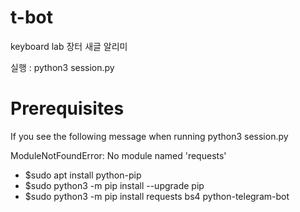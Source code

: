 # t-bot
keyboard lab 장터 새글 알리미

실행 : python3 session.py 

# Prerequisites
If you see the following message when running python3 session.py

ModuleNotFoundError: No module named 'requests'

- $sudo apt install python-pip
- $sudo python3 -m pip install --upgrade pip
- $sudo python3 -m pip install requests bs4 python-telegram-bot



